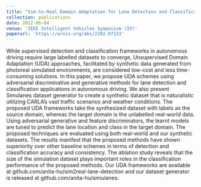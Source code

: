 ```yaml
---
title: "Sim-to-Real Domain Adaptation for Lane Detection and Classification in Autonomous Driving"
collection: publications
date: 2022-06-04
venue: 'IEEE Intelligent Vehicles Symposium (IV)'
paperurl: 'https://arxiv.org/abs/2202.07133'
---
```


While supervised detection and classification frameworks in autonomous driving require large labelled datasets to converge, Unsupervised Domain Adaptation (UDA) approaches, facilitated by synthetic data generated from photoreal simulated environments, are considered low-cost and less time-consuming solutions. In this paper, we propose UDA schemes using adversarial discriminative and generative methods for lane detection and classification applications in autonomous driving. We also present Simulanes dataset generator to create a synthetic dataset that is naturalistic utilizing CARLA’s vast traffic scenarios and weather conditions. The proposed UDA frameworks take the synthesized dataset with labels as the source domain, whereas the target domain is the unlabelled real-world data. Using adversarial generative and feature discriminators, the learnt models are tuned to predict the lane location and class in the target domain. The proposed techniques are evaluated using both real-world and our synthetic datasets. The results manifest that the proposed methods have shown superiority over other baseline schemes in terms of detection and classification accuracy and consistency. The ablation study reveals that the size of the simulation dataset plays important roles in the classification performance of the proposed methods. Our UDA frameworks are available at github.com/anita-hu/sim2real-lane-detection and our dataset generator is released at github.com/anita-hu/simulanes.

